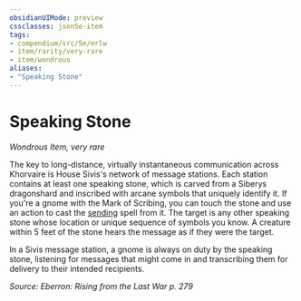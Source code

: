 ```yaml
---
obsidianUIMode: preview
cssclasses: json5e-item
tags:
- compendium/src/5e/erlw
- item/rarity/very-rare
- item/wondrous
aliases: 
- "Speaking Stone"
---
```

# Speaking Stone
*Wondrous Item, very rare*  


The key to long-distance, virtually instantaneous communication across Khorvaire is House Sivis's network of message stations. Each station contains at least one speaking stone, which is carved from a Siberys dragonshard and inscribed with arcane symbols that uniquely identify it. If you're a gnome with the Mark of Scribing, you can touch the stone and use an action to cast the [sending](compendium/spells/sending.md) spell from it. The target is any other speaking stone whose location or unique sequence of symbols you know. A creature within 5 feet of the stone hears the message as if they were the target.

In a Sivis message station, a gnome is always on duty by the speaking stone, listening for messages that might come in and transcribing them for delivery to their intended recipients.

*Source: Eberron: Rising from the Last War p. 279*